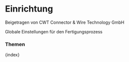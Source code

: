 # Einrichtung
<span class="text-muted contributed-by">Beigetragen von CWT Connector & Wire Technology GmbH</span>

Globale Einstellungen für den Fertigungsprozess

### Themen 

{index}
